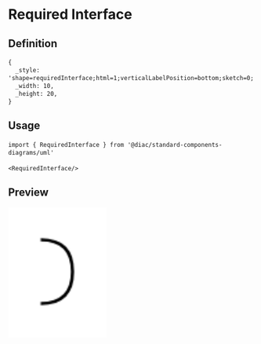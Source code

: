 # Required Interface

## Definition

```
{
  _style: 'shape=requiredInterface;html=1;verticalLabelPosition=bottom;sketch=0;',
  _width: 10,
  _height: 20,
}
```

## Usage

```
import { RequiredInterface } from '@diac/standard-components-diagrams/uml'

<RequiredInterface/>
```

## Preview

<img src="./required-interface.png" width="200"/>
